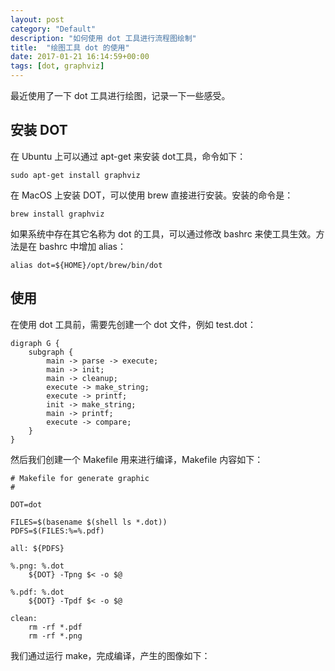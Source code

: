 ```yaml
---
layout: post
category: "Default"
description: "如何使用 dot 工具进行流程图绘制"
title:  "绘图工具 dot 的使用"
date: 2017-01-21 16:14:59+00:00
tags: [dot, graphviz]
---
```


最近使用了一下 dot 工具进行绘图，记录一下一些感受。

## 安装 DOT
在 Ubuntu 上可以通过 apt-get 来安装 dot工具，命令如下：
    
    sudo apt-get install graphviz

在 MacOS 上安装 DOT，可以使用 brew 直接进行安装。安装的命令是：

    brew install graphviz

如果系统中存在其它名称为 dot 的工具，可以通过修改 bashrc 来使工具生效。方法是在 bashrc 中增加 alias：

    alias dot=${HOME}/opt/brew/bin/dot

## 使用

在使用 dot 工具前，需要先创建一个 dot 文件，例如 test.dot：

    digraph G {
    	subgraph {
    		main -> parse -> execute;
    		main -> init;
    		main -> cleanup;
    		execute -> make_string;
    		execute -> printf;
    		init -> make_string;
    		main -> printf;
    		execute -> compare;
    	}
    }

然后我们创建一个 Makefile 用来进行编译，Makefile 内容如下：

    # Makefile for generate graphic
    #

    DOT=dot

    FILES=$(basename $(shell ls *.dot))
    PDFS=$(FILES:%=%.pdf)

    all: ${PDFS}

    %.png: %.dot
    	${DOT} -Tpng $< -o $@

    %.pdf: %.dot
    	${DOT} -Tpdf $< -o $@

    clean:
    	rm -rf *.pdf
    	rm -rf *.png

我们通过运行 make，完成编译，产生的图像如下：
